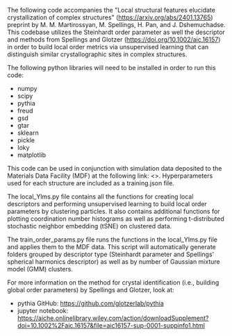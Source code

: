 
The following code accompanies the "Local structural features elucidate crystallization of complex structures" (https://arxiv.org/abs/2401.13765) preprint by M. M. Martirossyan, M. Spellings, H. Pan, and J. Dshemuchadse. This codebase utilizes the Steinhardt order parameter as well the descriptor and methods from Spellings and Glotzer (https://doi.org/10.1002/aic.16157) in order to build local order metrics via unsupervised learning that can distinguish similar crystallographic sites in complex structures.

The following python libraries will need to be installed in order to run this code:
- numpy
- scipy
- pythia
- freud
- gsd
- gtar
- sklearn
- pickle
- loky
- matplotlib


This code can be used in conjunction with simulation data deposited to the Materials Data Facility (MDF) at the following link: <>. Hyperparameters used for each structure are included as a training.json file.

The local_Ylms.py file contains all the functions for creating local descriptors and performing unsupervised learning to build local order parameters by clustering particles. It also contains additional functions for plotting coordination number histograms as well as performing t-distributed stochastic neighbor embedding (tSNE) on clustered data.

The train_order_params.py file runs the functions in the local_Ylms.py file and applies them to the MDF data. This script will automatically generate folders grouped by descriptor type (Steinhardt parameter and Spellings' spherical harmonics descriptor) as well as by number of Gaussian mixture model (GMM) clusters.

For more information on the method for crystal identification (i.e., building global order parameters) by Spellings and Glotzer, look at:
- pythia GitHub: https://github.com/glotzerlab/pythia
- jupyter notebook: https://aiche.onlinelibrary.wiley.com/action/downloadSupplement?doi=10.1002%2Faic.16157&file=aic16157-sup-0001-suppinfo1.html
